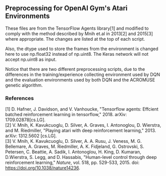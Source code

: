 ## Preprocessing for OpenAI Gym's Atari Environments
These files are from the TensorFlow Agents library[1] and modified to comply with the method described by Mnih et.al in 2013[2] and 2015[3] where appropriate. The changes are listed at the top of each script.

Also, the dtype used to store the frames from the environment is changed here to use np.float32 instead of np.uint8. The Keras network will not accept np.uint8 as input.

Notice that there are two different preprocessing scripts, due to the differences in the training/experience collecting environment used by DQN and the evaluation environments used by both DQN and the ACROMUSE genetic algorithm.

### References
[1]
D. Hafner, J. Davidson, and V. Vanhoucke, 
"Tensorflow agents: Effcient batched reinforcement learning in tensorflow," 
2018. arXiv: 1709.02878[cs.LG].\
[2]
V. Mnih, K. Kavukcuoglu, D. Silver, A. Graves, I. Antonoglou, D. Wierstra, and M. Riedmiller, 
"Playing atari with deep reinforcement learning,"
2013. arXiv: 1312.5602 [cs.LG].\
[3]
V. Mnih, K. Kavukcuoglu, D. Silver, A. A. Rusu, J. Veness, M. G. Bellemare, A. Graves, M. Riedmiller, A. K. Fidjeland, G. Ostrovski, S. Petersen, C. Beattie, A. Sadik, I. Antonoglou, H. King, D. Kumaran, D.Wierstra, S. Legg, and D. Hassabis, 
"Human-level control through deep reinforcement learning," 
*Nature*, vol. 518, pp. 529-533, 2015. doi: https://doi.org/10.1038/nature14236.